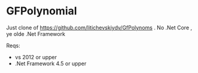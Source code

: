 # GFPolynomial
Just clone of https://github.com/litichevskiydv/GfPolynoms . No .Net Core , ye olde .Net Framework


Reqs:
- vs 2012 or upper
- .Net Framework 4.5 or upper
